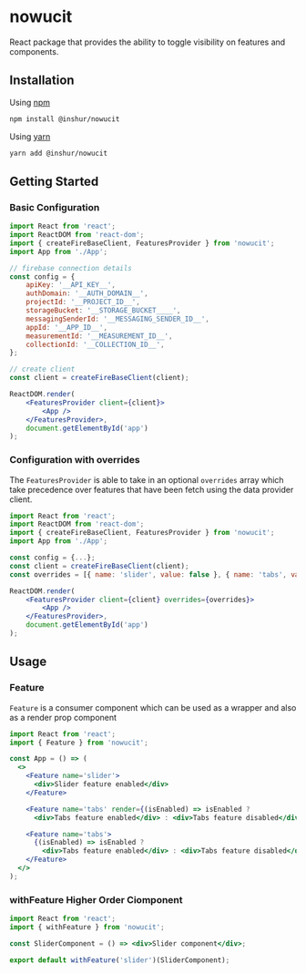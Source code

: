 # nowucit

React package that provides the ability to toggle visibility on features and components.

## Installation

Using [npm](https://npmjs.org/)

```bash
npm install @inshur/nowucit
```

Using [yarn](https://yarnpkg.com/)

```bash
yarn add @inshur/nowucit
```

## Getting Started

### Basic Configuration

```jsx
import React from 'react';
import ReactDOM from 'react-dom';
import { createFireBaseClient, FeaturesProvider } from 'nowucit';
import App from './App';

// firebase connection details
const config = {
    apiKey: '__API_KEY__',
    authDomain: '__AUTH_DOMAIN__',
    projectId: '__PROJECT_ID__',
    storageBucket: '__STORAGE_BUCKET____',
    messagingSenderId: '__MESSAGING_SENDER_ID__',
    appId: '__APP_ID__',
    measurementId: '__MEASUREMENT_ID__',
    collectionId: '__COLLECTION_ID__',
};

// create client
const client = createFireBaseClient(client);

ReactDOM.render(
    <FeaturesProvider client={client}>
        <App />
    </FeaturesProvider>,
    document.getElementById('app')
);
```

### Configuration with overrides

The `FeaturesProvider` is able to take in an optional `overrides` array which take precedence over features that have been fetch using the data provider client.

```jsx
import React from 'react';
import ReactDOM from 'react-dom';
import { createFireBaseClient, FeaturesProvider } from 'nowucit';
import App from './App';

const config = {...};
const client = createFireBaseClient(client);
const overrides = [{ name: 'slider', value: false }, { name: 'tabs', value: true }];

ReactDOM.render(
    <FeaturesProvider client={client} overrides={overrides}>
        <App />
    </FeaturesProvider>,
    document.getElementById('app')
);
```

## Usage

### Feature

`Feature` is a consumer component which can be used as a wrapper and also as a render prop component

```jsx
import React from 'react';
import { Feature } from 'nowucit';

const App = () => (
  <>
    <Feature name='slider'>
      <div>Slider feature enabled</div>
    </Feature>

    <Feature name='tabs' render={(isEnabled) => isEnabled ?
      <div>Tabs feature enabled</div> : <div>Tabs feature disabled</div>} />

    <Feature name='tabs'>
      {(isEnabled) => isEnabled ?
        <div>Tabs feature enabled</div> : <div>Tabs feature disabled</div>}
    </Feature>
  </>
);
```

### withFeature Higher Order Ciomponent

```jsx
import React from 'react';
import { withFeature } from 'nowucit';

const SliderComponent = () => <div>Slider component</div>;

export default withFeature('slider')(SliderComponent);
```

